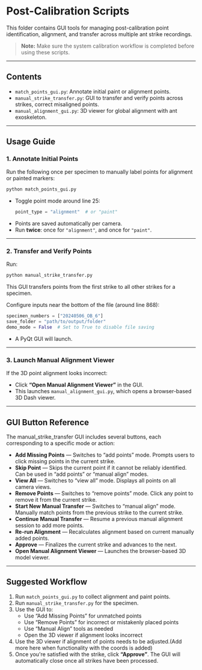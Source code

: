 # Post-Calibration Scripts

This folder contains GUI tools for managing post-calibration point identification, alignment, and transfer across multiple ant strike recordings.

> **Note:** Make sure the system calibration workflow is completed before using these scripts.

---

## Contents

- `match_points_gui.py`: Annotate initial paint or alignment points.
- `manual_strike_transfer.py`: GUI to transfer and verify points across strikes, correct misaligned points.
- `manual_alignment_gui.py`: 3D viewer for global alignment with ant exoskeleton.

---

## Usage Guide

### 1. Annotate Initial Points

Run the following once per specimen to manually label points for alignment or painted markers:

```bash
python match_points_gui.py
```

- Toggle point mode around line 25:
  ```python
  point_type = "alignment"  # or "paint"
  ```
- Points are saved automatically per camera.
- Run **twice**: once for `"alignment"`, and once for `"paint"`.

---

### 2. Transfer and Verify Points

Run:

```bash
python manual_strike_transfer.py
```

This GUI transfers points from the first strike to all other strikes for a specimen.

Configure inputs near the bottom of the file (around line 868):

```python
specimen_numbers = ["20240506_OB_6"]
save_folder = "path/to/output/folder"
demo_mode = False  # Set to True to disable file saving
```

- A PyQt GUI will launch.
---

### 3. Launch Manual Alignment Viewer

If the 3D point alignment looks incorrect:

- Click **“Open Manual Alignment Viewer”** in the GUI.
- This launches `manual_alignment_gui.py`, which opens a browser-based 3D Dash viewer.

---

## GUI Button Reference

The manual_strike_transfer GUI includes several buttons, each corresponding to a specific mode or action:

- **Add Missing Points** — Switches to “add points” mode. Prompts users to click missing points in the current strike.
- **Skip Point** — Skips the current point if it cannot be reliably identified. Can be used in “add points” or “manual align” modes.
- **View All** — Switches to “view all” mode. Displays all points on all camera views.
- **Remove Points** — Switches to “remove points” mode. Click any point to remove it from the current strike.
- **Start New Manual Transfer** — Switches to “manual align” mode. Manually match points from the previous strike to the current strike.
- **Continue Manual Transfer** — Resume a previous manual alignment session to add more points.
- **Re-run Alignment** — Recalculates alignment based on current manually added points.
- **Approve** — Finalizes the current strike and advances to the next.
- **Open Manual Alignment Viewer** —  Launches the browser-based 3D model viewer.

---

## Suggested Workflow

1. Run `match_points_gui.py` to collect alignment and paint points.
2. Run `manual_strike_transfer.py` for the specimen.
3. Use the GUI to:
   - Use “Add Missing Points” for unmatched points
   - Use “Remove Points” for incorrect or mistakenly placed points
   - Use “Manual Align” tools as needed
   - Open the 3D viewer if alignment looks incorrect
4. Use the 3D viewer if alignment of points needs to be adjusted.(Add more here when functionality with the coords is added)
5. Once you're satisfied with the strike, click **“Approve”**. The GUI will automatically close once all strikes have been processed.
